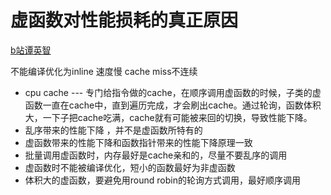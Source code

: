 # 虚函数对性能损耗的真正原因
[b站谭英智](https://space.bilibili.com/509243533)

不能编译优化为inline
速度慢
cache miss不连续
- cpu cache --- 专门给指令做的cache，在顺序调用虚函数的时候，子类的虚函数一直在cache中，直到遍历完成，才会刷出cache。通过轮询，函数体积大，一下子把cache吃满，cache就有可能被来回的切换，导致性能下降。
- 乱序带来的性能下降 ，并不是虚函数所特有的
- 虚函数带来的性能下降和函数指针带来的性能下降原理一致
- 批量调用虚函数时，内存最好是cache亲和的，尽量不要乱序的调用
- 虚函数时不能被编译优化，短小的函数最好为非虚函数
- 体积大的虚函数，要避免用round robin的轮询方式调用，最好顺序调用